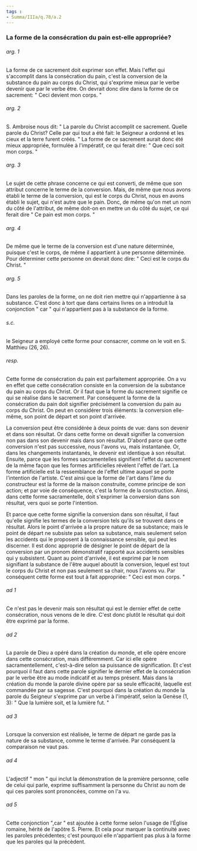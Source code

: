 ```yaml
---
tags : 
- Summa/IIIa/q.78/a.2
---
```


### La forme de la consécration du pain est-elle appropriée?

###### arg. 1
La forme de ce sacrement doit exprimer son effet. Mais l'effet qui s'accomplit dans la consécration du pain, c'est la conversion de la substance du pain au corps du Christ, qui s'exprime mieux par le verbe devenir que par le verbe être. On devrait donc dire dans la forme de ce sacrement: " Ceci devient mon corps. " 

###### arg. 2
S. Ambroise nous dit: " La parole du Christ accomplit ce sacrement. Quelle parole du Christ? Celle par qui tout a été fait: le Seigneur a ordonné et les cieux et la terre furent créés. " La forme de ce sacrement aurait donc été mieux appropriée, formulée à l'impératif, ce qui ferait dire: " Que ceci soit mon corps. " 

###### arg. 3
Le sujet de cette phrase concerne ce qui est converti, de même que son attribut concerne le terme de la conversion. Mais, de même que nous avons établi le terme de la conversion, qui est le corps du Christ, nous en avons établi le sujet, qui n'est autre que le pain. Donc, de même qu'on met un nom du côté de l'attribut, de même doit-on en mettre un du côté du sujet, ce qui ferait dire " Ce pain est mon corps. " 

###### arg. 4
De même que le terme de la conversion est d'une nature déterminée, puisque c'est le corps, de même il appartient à une personne déterminée. Pour déterminer cette personne on devrait donc dire: " Ceci est le corps du Christ. " 

###### arg. 5
Dans les paroles de la forme, on ne doit rien mettre qui n'appartienne à sa substance. C'est donc à tort que dans certains livres on a introduit la conjonction " car " qui n'appartient pas à la substance de la forme. 

###### s.c.
le Seigneur a employé cette forme pour consacrer, comme on le voit en S. Matthieu (26, 26). 

###### resp.
Cette forme de consécration du pain est parfaitement appropriée. On a vu en effet que cette consécration consiste en la conversion de la substance du pain au corps du Christ. Or il faut que la forme du sacrement signifie ce qui se réalise dans le sacrement. Par conséquent la forme de la consécration du pain doit signifier précisément la conversion du pain au corps du Christ. On peut en considérer trois éléments: la conversion elle-même, son point de départ et son point d'arrivée. 

La conversion peut être considérée à deux points de vue: dans son devenir et dans son résultat. Or dans cette forme on devait signifier la conversion non pas dans son devenir mais dans son résultat. D'abord parce que cette conversion n'est pas successive, nous l'avons vu, mais instantanée. Or, dans les changements instantanés, le devenir est identique à son résultat. Ensuite, parce que les formes sacramentelles signifient l'effet du sacrement de la même façon que les formes artificielles révèlent l'effet de l'art. La forme artificielle est la ressemblance de l'effet ultime auquel se porte l'intention de l'artiste. C'est ainsi que la forme de l'art dans l'âme du constructeur est la forme de la maison construite, comme principe de son action; et par voie de conséquence, c'est la forme de la construction. Ainsi, dans cette forme sacramentelle, doit s'exprimer la conversion dans son résultat, vers quoi se porte l'intention. 

Et parce que cette forme signifie la conversion dans son résultat, il faut qu'elle signifie les termes de la conversion tels qu'ils se trouvent dans ce résultat. Alors le point d'arrivée a la propre nature de sa substance; mais le point de départ ne subsiste pas selon sa substance, mais seulement selon les accidents qui le proposent à la connaissance sensible, qui peut les discerner. Il est donc approprié de désigner le point de départ de la conversion par un pronom démonstratif rapporté aux accidents sensibles qui y subsistent. Quant au point d'arrivée, il est exprimé par le nom signifiant la substance de l'être auquel aboutit la conversion, lequel est tout le corps du Christ et non pas seulement sa chair, nous l'avons vu. Par conséquent cette forme est tout à fait appropriée: " Ceci est mon corps. " 

###### ad 1
Ce n'est pas le devenir mais son résultat qui est le dernier effet de cette consécration, nous venons de le dire. C'est donc plutôt le résultat qui doit être exprimé par la forme. 

###### ad 2
La parole de Dieu a opéré dans la création du monde, et elle opère encore dans cette consécration, mais différemment. Car ici elle opère sacramentellement, c'est-à-dire selon sa puissance de signification. Et c'est pourquoi il faut dans cette parole signifier le dernier effet de la consécration par le verbe être au mode indicatif et au temps présent. Mais dans la création du monde la parole divine opère par sa seule efficacité, laquelle est commandée par sa sagesse. C'est pourquoi dans la création du monde la parole du Seigneur s'exprime par un verbe à l'impératif, selon la Genèse (1, 3): " Que la lumière soit, et la lumière fut. " 

###### ad 3
Lorsque la conversion est réalisée, le terme de départ ne garde pas la nature de sa substance, comme le terme d'arrivée. Par conséquent la comparaison ne vaut pas. 

###### ad 4
L'adjectif " mon " qui inclut la démonstration de la première personne, celle de celui qui parle, exprime suffisamment la personne du Christ au nom de qui ces paroles sont prononcées, comme on l'a vu. 

###### ad 5
Cette conjonction ",car " est ajoutée à cette forme selon l'usage de l’Église romaine, hérité de l'apôtre S. Pierre. Et cela pour marquer la continuité avec les paroles précédentes; c'est pourquoi elle n'appartient pas plus à la forme que les paroles qui la précèdent. 

